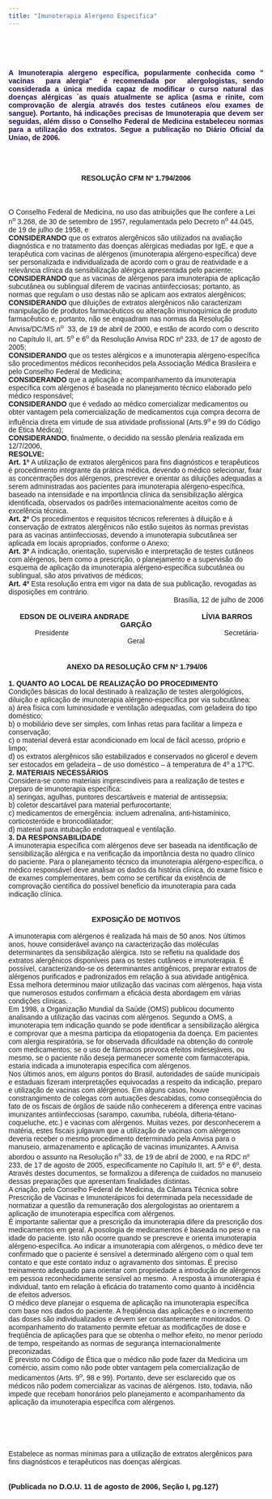 ```yaml
---
title: "Imunoterapia Alergeno Especifica"
---
```


<div align="center" style="font-family: "Arial Unicode MS"; font-size: 12pt; margin: 0cm 0cm 0pt; text-align: center;"><span class="Apple-style-span" style="font-family: Arial;"><b></b></span></div><span class="Apple-style-span" style="font-family: Arial;"><b></b></span><br /><span class="Apple-style-span" style="font-family: Arial;"><b></b></span><br /><span style="font-family: Arial;"><span class="Apple-style-span" style="font-weight: normal;"><span class="Apple-style-span" style="color: #351c75;"><br /></span></span></span><br /><div style="text-align: justify;"><span class="Apple-style-span" style="font-weight: normal;"><span class="Apple-style-span" style="color: #20124d; font-family: Arial, Helvetica, sans-serif;"><strong>A Imunoterapia alergeno específica, popularmente conhecida como " vacinas &nbsp;para alergia"&nbsp;&nbsp;é recomendada por &nbsp;alergologistas, sendo considerada a única medida capaz de modificar o curso natural das doenças alérgicas `as quais atualmente se aplica (asma e rinite, com comprovação de alergia através dos testes <span style="color: #20124d;">cutâneos e/ou exames de sangue). Portanto, há indicações precisas de Imunoterapia que devem</span> ser seguidas, além disso o Conselho Federal de Medicina estabeleceu normas para a utilização dos extratos. Segue a publicação no Diário Oficial da Uniao, de 2006.&nbsp;</strong></span></span></div><span style="font-family: Arial, Helvetica, sans-serif;"><div style="text-align: justify;"><br /></div></span><div align="center" style="font-family: "Arial Unicode MS"; font-size: 12pt; font-weight: normal; margin: 0cm 0cm 0pt; text-align: center;"><strong><span style="font-family: Arial;">&nbsp; </span></strong></div><div align="center" style="font-family: "Arial Unicode MS"; font-size: 12pt; font-weight: normal; margin: 0cm 0cm 0pt; text-align: center;"><strong><span style="font-family: Arial;"><br /></span></strong></div><div align="center" style="font-family: "Arial Unicode MS"; font-size: 12pt; font-weight: normal; margin: 0cm 0cm 0pt; text-align: center;"><strong><span style="font-family: Arial;"><br /></span></strong></div><div align="center" style="font-family: "Arial Unicode MS"; font-size: 12pt; font-weight: normal; margin: 0cm 0cm 0pt; text-align: center;"><strong><span style="font-family: Arial;">RESOLUÇÃO CFM Nº 1.794/2006</span></strong></div><div align="center" style="font-family: "Arial Unicode MS"; font-size: 12pt; font-weight: normal; margin: 0cm 0cm 0pt; text-align: center;"><strong><span style="font-family: Arial;"></span></strong><span class="Apple-style-span" style="font-family: Arial;"><b></b></span></div><b></b><br /><div align="center" style="font-family: "Arial Unicode MS"; font-size: 12pt; font-weight: normal; margin: 0cm 0cm 0pt; text-align: center;"><span class="Apple-style-span" style="font-family: Arial;"><b><b></b></b></span></div><b><b></b></b><br /><div align="center" style="font-family: "Arial Unicode MS"; font-size: 12pt; font-weight: normal; margin: 0cm 0cm 0pt; text-align: center;"><span class="Apple-style-span" style="font-family: Arial;"><b><b></b></b></span></div><b><b></b></b><b></b><br /><div style="font-family: "Arial Unicode MS"; font-size: 12pt; font-weight: normal; line-height: 18pt; margin: 0cm 53.85pt 0pt; text-align: justify;"><span style="font-family: Arial;">O Conselho Federal de Medicina, no uso das atribuições que lhe confere a Lei n<sup>o&nbsp;</sup>3.268, de 30 de setembro de 1957, regulamentada pelo Decreto n<sup>o</sup>&nbsp;44.045, de 19 de julho de 1958, e</span></div><div style="font-family: "Arial Unicode MS"; font-size: 12pt; font-weight: normal; line-height: 18pt; margin: 0cm 53.85pt 0pt; text-align: justify;"><b><span style="font-family: Arial;">CONSIDERANDO</span></b><span style="font-family: Arial;">&nbsp;que os extratos alergênicos são utilizados na avaliação diagnóstica e no tratamento das doenças alérgicas mediadas por IgE, e que a terapêutica com vacinas de alérgenos (imunoterapia alérgeno-específica) deve ser personalizada e individualizada de acordo com o grau de reatividade e a relevância clínica da sensibilização alérgica apresentada pelo paciente;</span></div><div style="font-family: "Arial Unicode MS"; font-size: 12pt; font-weight: normal; line-height: 18pt; margin: 0cm 53.85pt 0pt; text-align: justify;"><b><span style="font-family: Arial;">CONSIDERANDO</span></b><span style="font-family: Arial;">&nbsp;que as vacinas de alérgenos para imunoterapia de aplicação subcutânea ou sublingual diferem de vacinas antiinfecciosas; portanto, as normas que regulam o uso destas não se aplicam aos extratos alergênicos;</span></div><div style="font-family: "Arial Unicode MS"; font-size: 12pt; font-weight: normal; line-height: 18pt; margin: 0cm 53.85pt 0pt; text-align: justify;"><b><span style="font-family: Arial;">CONSIDERANDO</span></b><span style="font-family: Arial;">&nbsp;que diluições de extratos alergênicos não caracterizam manipulação de produtos farmacêuticos ou alteração imunoquímica de produto farmacêutico e, portanto, não se enquadram nas normas da Resolução Anvisa/DC/MS n<sup>o</sup>&nbsp;&nbsp;33, de 19 de abril de 2000, e estão de acordo com o descrito no Capítulo II, art. 5</span><sup><span style="font-family: Arial;">o</span></sup><span style="font-family: Arial;">&nbsp;e 6</span><sup><span style="font-family: Arial;">o</span></sup><span style="font-family: Arial;">&nbsp;da Resolução Anvisa RDC nº 233, de 17 de agosto de 2005;</span></div><div style="font-family: "Arial Unicode MS"; font-size: 12pt; font-weight: normal; line-height: 18pt; margin: 0cm 53.85pt 0pt; text-align: justify;"><b><span style="font-family: Arial;">CONSIDERANDO</span></b><span style="font-family: Arial;">&nbsp;que os testes alérgicos e a imunoterapia alérgeno-específica são procedimentos médicos reconhecidos pela Associação Médica Brasileira e pelo Conselho Federal de Medicina;</span></div><div style="font-family: "Arial Unicode MS"; font-size: 12pt; font-weight: normal; line-height: 18pt; margin: 0cm 53.85pt 0pt; text-align: justify;"><b><span style="font-family: Arial;">CONSIDERANDO</span></b><span style="font-family: Arial;">&nbsp;que a aplicação e acompanhamento da imunoterapia específica com alérgenos é baseada no planejamento técnico elaborado pelo médico responsável;</span></div><div style="font-family: "Arial Unicode MS"; font-size: 12pt; font-weight: normal; line-height: 18pt; margin: 0cm 53.85pt 0pt; text-align: justify;"><b><span style="font-family: Arial;">CONSIDERANDO</span></b><span style="font-family: Arial;">&nbsp;que é vedado ao médico comercializar medicamentos ou obter vantagem pela comercialização de medicamentos cuja compra decorra de influência direta em virtude de sua atividade profissional (Arts.9</span><sup><span style="font-family: Arial;">o&nbsp;</span></sup><span style="font-family: Arial;">e 99 do Código de Ética Médica);</span></div><div style="font-family: "Arial Unicode MS"; font-size: 12pt; font-weight: normal; line-height: 18pt; margin: 0cm 53.85pt 0pt; text-align: justify;"><b><span style="font-family: Arial;">CONSIDERANDO</span></b><span style="font-family: Arial;">, finalmente, o decidido na sessão plenária realizada em 12/7/2006,</span></div><div style="font-family: "Arial Unicode MS"; font-size: 12pt; font-weight: normal; line-height: 18pt; margin-left: 54pt; margin-right: 54pt; text-align: justify;"><b><span style="font-family: Arial;">RESOLVE:</span></b></div><div style="font-family: "Arial Unicode MS"; font-size: 12pt; font-weight: normal; line-height: 18pt; margin: 0cm 53.85pt 0pt; text-align: justify;"><b><span style="font-family: Arial;">Art. 1º</span></b><span style="font-family: Arial;">&nbsp;A utilização de extratos alergênicos para fins diagnósticos e terapêuticos é procedimento integrante da prática médica, devendo o médico selecionar, fixar as concentrações dos alérgenos, prescrever e orientar as diluições adequadas a serem administradas aos pacientes para imunoterapia alérgeno-específica, baseado na intensidade e na importância clínica da sensibilização alérgica identificada, observados os padrões internacionalmente aceitos como de excelência técnica.</span></div><div style="font-family: "Arial Unicode MS"; font-size: 12pt; font-weight: normal; line-height: 18pt; margin: 0cm 53.85pt 0pt; text-align: justify;"><b><span style="font-family: Arial;">Art. 2º</span></b><span style="font-family: Arial;">&nbsp;Os procedimentos e requisitos técnicos referentes à diluição e à conservação de extratos alergênicos não estão sujeitos às normas previstas para as vacinas antiinfecciosas, devendo a imunoterapia subcutânea ser aplicada em locais apropriados, conforme o Anexo;</span></div><div style="font-family: "Arial Unicode MS"; font-size: 12pt; font-weight: normal; line-height: 18pt; margin: 0cm 53.85pt 0pt; text-align: justify;"><b><span style="font-family: Arial;">Art. 3º&nbsp;</span></b><span style="font-family: Arial;">A</span><span style="font-family: Arial;">&nbsp;indicação, orientação, supervisão e interpretação de testes cutâneos com alérgenos, bem como a prescrição, o planejamento e a supervisão do esquema de aplicação da imunoterapia alérgeno-específica subcutânea ou sublingual, são atos privativos de médicos;<b></b></span></div><div style="font-family: "Arial Unicode MS"; font-size: 12pt; font-weight: normal; line-height: 18pt; margin: 0cm 53.85pt 0pt; text-align: justify;"><b><span style="font-family: Arial;">Art. 4º</span></b><span style="font-family: Arial;">&nbsp;Esta resolução entra em vigor na data de sua publicação, revogadas as disposições em contrário.</span></div><div align="right" style="font-family: "Arial Unicode MS"; font-size: 12pt; font-weight: normal; line-height: 18pt; margin-left: 54pt; margin-right: 54pt; text-align: right;"><span style="font-family: Arial;">Brasília, 12 de julho de 2006</span></div><div style="font-family: "Arial Unicode MS"; font-size: 12pt; font-weight: normal; line-height: 18pt; margin-left: 54pt; margin-right: 54pt; text-align: justify;"><br /></div><div align="center" style="font-family: "Arial Unicode MS"; font-size: 12pt; font-weight: normal; line-height: 18pt; margin-left: 54pt; margin-right: 54pt; text-align: center;"><b><span style="font-family: Arial;">EDSON DE OLIVEIRA ANDRADE&nbsp;&nbsp;&nbsp;&nbsp;&nbsp;&nbsp;&nbsp;&nbsp;&nbsp;&nbsp;&nbsp;&nbsp;&nbsp;&nbsp;&nbsp;&nbsp;&nbsp;&nbsp;&nbsp;&nbsp;&nbsp;&nbsp;&nbsp;&nbsp;&nbsp;&nbsp;&nbsp;&nbsp;&nbsp;&nbsp;&nbsp;&nbsp;&nbsp;&nbsp;&nbsp;&nbsp;&nbsp;LÍVIA BARROS GARÇÃO</span></b></div><div align="center" style="font-family: "Arial Unicode MS"; font-size: 12pt; font-weight: normal; line-height: 18pt; margin-left: 54pt; margin-right: 54pt; text-align: center;"><span style="font-family: Arial;">&nbsp;&nbsp;&nbsp;&nbsp;&nbsp;&nbsp;&nbsp;&nbsp;&nbsp;&nbsp;&nbsp;Presidente&nbsp;&nbsp;&nbsp;&nbsp;&nbsp;&nbsp;&nbsp;&nbsp;&nbsp;&nbsp;&nbsp;&nbsp;&nbsp;&nbsp;&nbsp;&nbsp;&nbsp;&nbsp;&nbsp;&nbsp;&nbsp;&nbsp;&nbsp;&nbsp;&nbsp;&nbsp;&nbsp;&nbsp;&nbsp;&nbsp;&nbsp;&nbsp;&nbsp;&nbsp;&nbsp;&nbsp;&nbsp;&nbsp;&nbsp;&nbsp;&nbsp;&nbsp;&nbsp;&nbsp;&nbsp;&nbsp;&nbsp;&nbsp;&nbsp;&nbsp;&nbsp;&nbsp;&nbsp;&nbsp;&nbsp;&nbsp;&nbsp;&nbsp;&nbsp;&nbsp;&nbsp;&nbsp;&nbsp;&nbsp;&nbsp;&nbsp;&nbsp;&nbsp;&nbsp;&nbsp;&nbsp;&nbsp;&nbsp;&nbsp;&nbsp;&nbsp;&nbsp;&nbsp;&nbsp;Secretária-Geral</span><span style="font-family: Arial;"></span></div><span class="Apple-style-span" style="font-family: Times; font-size: small; font-weight: normal;"><span style="font-family: Arial; font-size: 12pt;"><br clear="all" style="page-break-before: always;" /></span></span><br /><div align="center" style="font-family: "Arial Unicode MS"; font-size: 12pt; font-weight: normal; line-height: 18pt; margin-left: 54pt; margin-right: 54pt; text-align: center;"><strong><span style="font-family: Arial;">&nbsp;ANEXO DA RESOLUÇÃO CFM Nº 1.794/06<sup></sup></span></strong></div><div style="font-family: "Arial Unicode MS"; font-size: 12pt; font-weight: normal; line-height: 18pt; margin-left: 54pt; margin-right: 54pt; text-align: justify;"><br /></div><div style="font-family: "Arial Unicode MS"; font-size: 12pt; font-weight: normal; line-height: 18pt; margin-left: 54pt; margin-right: 54pt; text-align: justify;"><b><span style="font-family: Arial;">1. QUANTO AO LOCAL DE REALIZAÇÃO DO PROCEDIMENTO</span></b></div><div style="font-family: "Arial Unicode MS"; font-size: 12pt; font-weight: normal; line-height: 18pt; margin-left: 54pt; margin-right: 54pt; text-align: justify;"><span style="font-family: Arial;">Condições básicas do local destinado à realização de testes alergológicos, diluição e aplicação de imunoterapia alérgeno-específica por via subcutânea:</span></div><div style="font-family: "Arial Unicode MS"; font-size: 12pt; font-weight: normal; line-height: 18pt; margin: 0cm 53.85pt 0pt; text-align: justify;"><span style="font-family: Arial;">a) área física com luminosidade e ventilação adequadas, com geladeira do tipo doméstico;</span></div><div style="font-family: "Arial Unicode MS"; font-size: 12pt; font-weight: normal; line-height: 18pt; margin: 0cm 53.85pt 0pt; text-align: justify;"><span style="font-family: Arial;">b) o mobiliário deve ser simples, com linhas retas para facilitar a limpeza e conservação;</span></div><div style="font-family: "Arial Unicode MS"; font-size: 12pt; font-weight: normal; line-height: 18pt; margin: 0cm 53.85pt 0pt; text-align: justify;"><span style="font-family: Arial;">c) o material deverá estar acondicionado em local de fácil acesso, próprio e limpo;</span></div><div style="font-family: "Arial Unicode MS"; font-size: 12pt; font-weight: normal; line-height: 18pt; margin: 0cm 53.85pt 0pt; text-align: justify;"><span style="font-family: Arial;">d) os extratos alergênicos são estabilizados e conservados no glicerol e devem ser estocados em geladeira – de uso doméstico – à temperatura de 4º a 17ºC.</span></div><div style="font-family: "Arial Unicode MS"; font-size: 12pt; font-weight: normal; line-height: 18pt; margin-left: 54pt; margin-right: 54pt; text-align: justify;"><b><span style="font-family: Arial;">2. MATERIAIS NECESSÁRIOS</span></b></div><div style="font-family: "Arial Unicode MS"; font-size: 12pt; font-weight: normal; line-height: 18pt; margin-left: 54pt; margin-right: 54pt; text-align: justify;"><span style="font-family: Arial;">Considera-se como materiais imprescindíveis para a realização de testes e preparo de imunoterapia específica:</span></div><div style="font-family: "Arial Unicode MS"; font-size: 12pt; font-weight: normal; line-height: 18pt; margin: 0cm 53.85pt 0pt; text-align: justify;"><span style="font-family: Arial;">a) seringas, agulhas, puntores descartáveis e material de antissepsia;</span></div><div style="font-family: "Arial Unicode MS"; font-size: 12pt; font-weight: normal; line-height: 18pt; margin: 0cm 53.85pt 0pt; text-align: justify;"><span style="font-family: Arial;">b) coletor descartável para material perfurocortante;</span></div><div style="font-family: "Arial Unicode MS"; font-size: 12pt; font-weight: normal; line-height: 18pt; margin: 0cm 53.85pt 0pt; text-align: justify;"><span style="font-family: Arial;">c) medicamentos de emergência: incluem adrenalina, anti-histamínico, corticosteróide e broncodilatador;</span></div><div style="font-family: "Arial Unicode MS"; font-size: 12pt; font-weight: normal; line-height: 18pt; margin: 0cm 53.85pt 0pt; text-align: justify;"><span style="font-family: Arial;">d) material para intubação endotraqueal e ventilação.</span></div><div style="font-family: "Arial Unicode MS"; font-size: 12pt; font-weight: normal; line-height: 18pt; margin-left: 54pt; margin-right: 54pt; text-align: justify;"><b><span style="font-family: Arial;">3. DA RESPONSABILIDADE</span></b></div><div style="font-family: "Arial Unicode MS"; font-size: 12pt; font-weight: normal; line-height: 18pt; margin-left: 54pt; margin-right: 54pt; text-align: justify;"><span style="font-family: Arial;">A imunoterapia específica com alérgenos deve ser baseada na identificação de sensibilização alérgica e na verificação da importância desta no quadro clínico do paciente. Para o planejamento técnico da imunoterapia alérgeno-específica, o médico responsável deve analisar os dados da história clínica, do exame físico e de exames complementares, bem como se certificar da existência de comprovação científica do possível benefício da imunoterapia para cada indicação clínica.</span></div><div style="font-family: "Arial Unicode MS"; font-size: 12pt; font-weight: normal; line-height: 18pt; margin-left: 54pt; margin-right: 54pt; text-align: justify;"><br /></div><div style="font-family: "Arial Unicode MS"; font-size: 12pt; font-weight: normal; line-height: 18pt; margin-left: 54pt; margin-right: 54pt; text-align: justify;"><br /></div><div align="center" style="font-family: "Arial Unicode MS"; font-size: 12pt; font-weight: normal; line-height: 18pt; margin-left: 54pt; margin-right: 54pt; text-align: center;"><strong><span style="font-family: Arial;">EXPOSIÇÃO DE MOTIVOS</span></strong></div><div style="font-family: "Arial Unicode MS"; font-size: 12pt; font-weight: normal; line-height: 18pt; margin-left: 54pt; margin-right: 54pt; text-align: justify;"><br /></div><div style="font-family: "Arial Unicode MS"; font-size: 12pt; font-weight: normal; line-height: 18pt; margin-left: 54pt; margin-right: 54pt; text-align: justify;"><span style="font-family: Arial;">A imunoterapia com alérgenos é realizada há mais de 50 anos. Nos últimos anos, houve considerável avanço na caracterização das moléculas determinantes da sensibilização alérgica. Isto se refletiu na qualidade dos extratos alergênicos disponíveis para os testes cutâneos e imunoterapia. É possível, caracterizando-se os determinantes antigênicos, preparar extratos de alérgenos purificados e padronizados em relação à sua atividade antigênica. Essa melhora determinou maior utilização das vacinas com alérgenos, haja vista que numerosos estudos confirmam a eficácia desta abordagem em várias condições clínicas. .</span></div><div style="font-family: "Arial Unicode MS"; font-size: 12pt; font-weight: normal; line-height: 18pt; margin-left: 54pt; margin-right: 54pt; text-align: justify;"><span style="font-family: Arial;">Em 1998, a Organização Mundial da Saúde (OMS) publicou documento analisando a utilização das vacinas com alérgenos. Segundo a OMS, a imunoterapia tem indicação quando se pode identificar a sensibilização alérgica e comprovar que a mesma participa da etiopatogenia da doença. Em pacientes com alergia respiratória, se for observada dificuldade na obtenção do controle com medicamentos; se o uso de fármacos provoca efeitos indesejáveis, ou mesmo, se o paciente não deseja permanecer somente com farmacoterapia, estaria indicada a imunoterapia específica com alérgenos.</span></div><div style="font-family: "Arial Unicode MS"; font-size: 12pt; font-weight: normal; line-height: 18pt; margin-left: 54pt; margin-right: 54pt; text-align: justify;"><span style="font-family: Arial;">Nos últimos anos, em alguns pontos do Brasil, autoridades de saúde municipais e estaduais fizeram interpretações equivocadas a respeito da indicação, preparo e utilização de vacinas com alérgenos. Em alguns casos, houve constrangimento de colegas com autuações descabidas, como conseqüência do fato de os fiscais de órgãos de saúde não conhecerem a diferença entre vacinas imunizantes antiinfecciosas (sarampo, caxumba, rubéola, difteria-tétano-coqueluche, etc.) e vacinas com alérgenos. Muitas vezes, por desconhecerem a matéria, estes fiscais julgavam que a utilização de vacinas com alérgenos deveria receber o mesmo procedimento determinado pela Anvisa para o manuseio, armazenamento e aplicação de vacinas imunizantes. A Anvisa abordou o assunto na Resolução n</span><sup><span style="font-family: Arial;">o</span></sup><span style="font-family: Arial;">&nbsp;33, de 19 de abril de 2000, e na RDC nº 233, de 17 de agosto de 2005, especificamente no Capítulo II, art. 5º e 6º, desta. Através destes documentos, se formalizou a diferença de cuidados no manuseio dessas preparações que apresentam finalidades distintas.</span></div><div style="font-family: "Arial Unicode MS"; font-size: 12pt; font-weight: normal; line-height: 18pt; margin-left: 54pt; margin-right: 54pt; text-align: justify;"><span style="font-family: Arial;">A criação, pelo Conselho Federal de Medicina, da Câmara Técnica sobre Prescrição de Vacinas e Imunoterápicos foi determinada pela necessidade de normatizar a questão da remuneração dos alergologistas ao orientarem a aplicação de imunoterapia específica com alérgenos.</span></div><div style="font-family: "Arial Unicode MS"; font-size: 12pt; font-weight: normal; line-height: 18pt; margin-left: 54pt; margin-right: 54pt; text-align: justify;"><span style="font-family: Arial;">É importante salientar que a prescrição da imunoterapia difere da prescrição dos medicamentos em geral. A posologia de medicamentos é baseada no peso e na idade do paciente. Isto não ocorre quando se prescreve e orienta imunoterapia alérgeno-específica. Ao indicar a imunoterapia com alérgenos, o médico deve ter confirmado que o paciente é sensível a determinado alérgeno com o qual tem contato e que este contato induz o agravamento dos sintomas. É preciso treinamento adequado para orientar com propriedade a introdução de alérgenos em pessoa reconhecidamente sensível ao mesmo.&nbsp;&nbsp;A resposta à imunoterapia é individual, tanto em relação à eficácia do tratamento como quanto à incidência de efeitos adversos.</span></div><div style="font-family: "Arial Unicode MS"; font-size: 12pt; font-weight: normal; line-height: 18pt; margin-left: 54pt; margin-right: 54pt; text-align: justify;"><span style="font-family: Arial;">O médico deve planejar o esquema de aplicação na imunoterapia específica com base nos dados do paciente. A freqüência das aplicações e o incremento das doses são individualizados e devem ser constantemente monitorados. O acompanhamento do tratamento permite efetuar as modificações de dose e freqüência de aplicações para que se obtenha o melhor efeito, no menor período de tempo, respeitando as normas de segurança internacionalmente preconizadas.</span></div><div style="font-family: "Arial Unicode MS"; font-size: 12pt; font-weight: normal; line-height: 18pt; margin-left: 54pt; margin-right: 54pt; text-align: justify;"><span style="font-family: Arial;">É previsto no Código de Ética que o médico não pode fazer da Medicina um comércio, assim como não pode obter vantagem pela comercialização de medicamentos (Arts. 9</span><sup><span style="font-family: Arial;">o</span></sup><span style="font-family: Arial;">, 98 e 99). Portanto, deve ser esclarecido que os médicos não podem comercializar as vacinas de alérgenos. Isto, todavia, não impede que recebam honorários pelo planejamento e acompanhamento da aplicação da imunoterapia específica com alérgenos.</span></div><span class="Apple-style-span" style="font-family: Times; font-size: small; font-weight: normal;"><span style="font-family: Arial; font-size: 12pt;"><br clear="all" style="page-break-before: always;" /></span></span><br /><div style="font-family: "Arial Unicode MS"; font-size: 12pt; font-weight: normal; line-height: 18pt; margin-left: 54pt; margin-right: 54pt; text-align: justify;"><br /></div><div style="font-family: "Arial Unicode MS"; font-size: 12pt; font-weight: normal; line-height: 18pt; margin-left: 54pt; margin-right: 54pt; text-align: justify;"><br /></div><br /><div style="display: inline !important; font-family: "Arial Unicode MS"; font-size: 12pt; font-weight: normal; line-height: 18pt; margin-left: 342pt; margin-right: 54pt; text-align: justify;"><span style="font-family: Arial;">Estabelece as normas mínimas para a utilização de extratos alergênicos para fins diagnósticos e terapêuticos nas doenças alérgicas.</span></div><br /><div style="display: inline !important; font-family: "Arial Unicode MS"; font-size: 12pt; font-weight: normal; line-height: 18pt; margin-left: 342pt; margin-right: 54pt; text-align: justify;"><span style="font-family: Arial;"><br /></span></div><br /><div align="center" style="display: inline !important; font-family: "Arial Unicode MS"; font-size: 12pt; font-weight: normal; margin: 0cm 0cm 0pt; text-align: center;"><strong><span style="font-family: Arial; font-size: 11pt;">(Publicada no D.O.U. 11 de agosto de 2006, Seção I, pg.127)&nbsp;</span></strong></div>